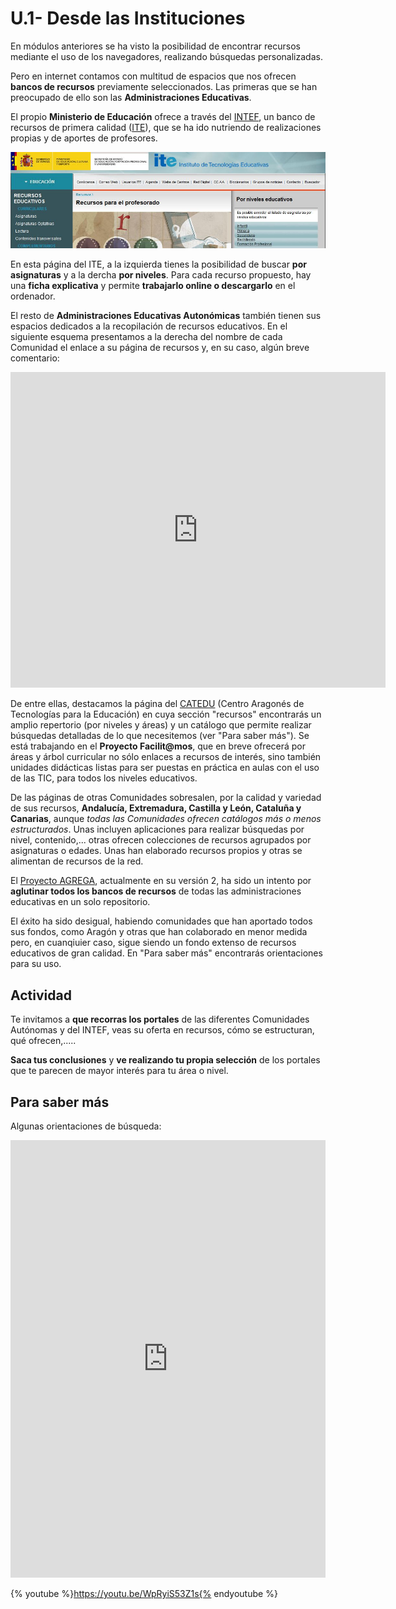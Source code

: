 # U.1- Desde las Instituciones

En módulos anteriores se ha visto la posibilidad de encontrar recursos mediante el uso de los navegadores, realizando búsquedas personalizadas.

Pero en internet contamos con multitud de espacios que nos ofrecen **bancos de recursos** previamente seleccionados. Las primeras que se han preocupado de ello son las **Administraciones Educativas**.

El propio **Ministerio de Educación** ofrece a través del [INTEF](http://www.ite.educacion.es/intef), un banco de recursos de primera calidad ([ITE](http://ntic.educacion.es/v5/web/profesores/)), que se ha ido nutriendo de realizaciones propias y de aportes de profesores.


[![ite](img/ite.JPG)](http://ntic.educacion.es/v5/web/profesores/)


En esta página del ITE, a la izquierda tienes la posibilidad de buscar **por asignaturas** y a la dercha **por niveles**. Para cada recurso propuesto, hay una **ficha explicativa** y permite **trabajarlo online o descargarlo** en el ordenador.

El resto de **Administraciones Educativas Autonómicas** también tienen sus espacios dedicados a la recopilación de recursos educativos. En el siguiente esquema presentamos a la derecha del nombre de cada Comunidad el enlace a su página de recursos y, en su caso, algún breve comentario:

<iframe src="http://www.mindomo.com/view.htm?m=af917940a8c948b49c773fd83d28a9d8" frameborder="0" width="600" height="505" class="external-iframe"></iframe>

De entre ellas, destacamos la página del [CATEDU](http://catedu.es/webcatedu/) (Centro Aragonés de Tecnologías para la Educación) en cuya sección "recursos" encontrarás un amplio repertorio (por niveles y áreas) y un catálogo que permite realizar búsquedas detalladas de lo que necesitemos (ver "Para saber más"). Se está trabajando en el **Proyecto Facilit@mos**, que en breve ofrecerá por áreas y árbol curricular no sólo enlaces a recursos de interés, sino también unidades didácticas listas para ser puestas en práctica en aulas con el uso de las TIC, para todos los niveles educativos.

De las páginas de otras Comunidades sobresalen, por la calidad y variedad de sus recursos, **Andalucía, Extremadura, Castilla y León, Cataluña y Canarias**, aunque _todas las Comunidades ofrecen catálogos más o menos estructurados_. Unas incluyen aplicaciones para realizar búsquedas por nivel, contenido,... otras ofrecen colecciones de recursos agrupados por asignaturas o edades. Unas han elaborado recursos propios y otras se alimentan de recursos de la red.

El [Proyecto AGREGA](http://agrega.educacion.es/visualizadorcontenidos2/Portada/Portada.do), actualmente en su versión 2, ha sido un intento por **aglutinar todos los bancos de recursos** de todas las administraciones educativas en un solo repositorio.

El éxito ha sido desigual, habiendo comunidades que han aportado todos sus fondos, como Aragón y otras que han colaborado en menor medida pero, en cuanqiuier caso, sigue siendo un fondo extenso de recursos educativos de gran calidad. En "Para saber más" encontrarás orientaciones para su uso.

## Actividad

Te invitamos a **que recorras los portales** de las diferentes Comunidades Autónomas y del INTEF, veas su oferta en recursos, cómo se estructuran, qué ofrecen,.....

**Saca tus conclusiones** y **ve realizando tu propia selección** de los portales que te parecen de mayor interés para tu área o nivel.

## Para saber más

Algunas orientaciones de búsqueda:

<iframe src="https://docs.google.com/presentation/d/1NtXXKm_z4TCapy7hd2uOKAw-_4edseJcfK9QrzNvA-4/embed?start=false&amp;loop=true&amp;delayms=3000" frameborder="0" width="100%" height="700"></iframe>

{% youtube %}https://youtu.be/WpRyiS53Z1s{% endyoutube %}

